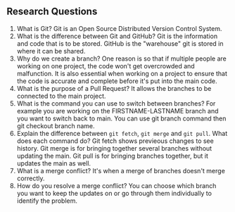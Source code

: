 ## Research Questions 


1. What is Git?
	Git is an Open Source Distributed Version Control System. 
2. What is the difference between Git and GitHub?
	Git is the information and code that is to be stored. GitHub is the "warehouse" git is stored in where it can be shared.
3. Why do we create a branch?
	One reason is so that if multiple people are working on one project, the code won't get overcrowded and malfunction. It is also essential when working on a project to ensure that the code is accurate and complete before it's put into the main code.
4. What is the purpose of a Pull Request?
	It allows the branches to be connected to the main project. 
5. What is the command you can use to switch between branches? For example you are working on the FIRSTNAME-LASTNAME branch and you want to switch back to main.
	You can use git branch command then git checkout branch name. 
6. Explain the difference between `git fetch`, `git merge` and `git pull`. What does each command do?
	Git fetch shows previeous changes to see history. Git merge is for bringing together several branches without updating the main. Git pull is for bringing branches together, but it updates the main as well. 
7. What is a merge conflict?
	It's when a merge of branches doesn't merge correctly.  
8. How do you resolve a merge conflict?
	You can choose which branch you want to keep the updates on or go through them individually to identify the problem.
